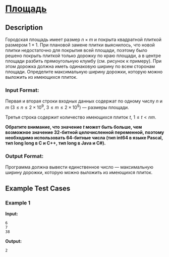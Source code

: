 # [Площадь](link)

## Description

Городская площадь имеет размер $n\times m$ и покрыта квадратной плиткой размером $1\times 1$. При плановой замене плитки выяснилось, что новой плитки недостаточно для покрытия всей площади, поэтому было решено покрыть плиткой только дорожку по краю площади, а в центре площади разбить прямоугольную клумбу (см. рисунок к примеру). При этом дорожка должна иметь одинаковую  ширину по всем сторонам площади. Определите максимальную ширину дорожки, которую можно выложить из имеющихся плиток.
### Input Format:

Первая и вторая строки входных данных содержат по одному числу $n$ и $m$ ($3\le n \le 2\times 10^9$, $3\le m \le 2\times 10^9$) — размеры площади.

Третья строка содержит количество имеющихся плиток $t$, $1\le t \lt nm$. 

**Обратите внимание, что значение $t$ может быть больше, чем возможное значение 32-битной целочисленной переменной, поэтому необходимо использовать 64-битные числа
(тип int64 в языке Pascal, тип long long в C и C++, тип long в Java и C\#).**

### Output Format:

Программа должна вывести единственное число — максимальную ширину дорожки, которую можно выложить из имеющихся плиток.

## Example Test Cases

### Example 1

**Input:**
```
6
7
38

```

**Output:**
```
2

```

